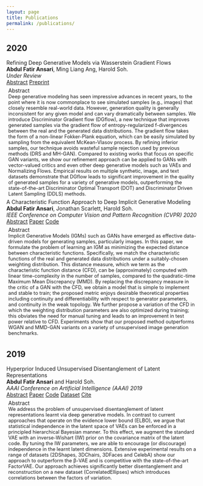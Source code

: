 ```yaml
---
layout: page
title: Publications
permalink: /publications/
---
```



<div class="container">
   <h2>2020</h2>
   <div class="row">
      <div class="col-md-12">
         <span class="text-info">Refining Deep Generative Models via Wasserstein Gradient Flows</span>
         <br />
         <b>Abdul Fatir Ansari</b>, Ming Liang Ang, Harold Soh.
         <br />
         <i>Under Review</i>
         <br />
         <a class="btn btn-outline-success btn-sm" data-toggle="collapse" href="#ansari21abstract" role="button" aria-expanded="false" aria-controls="ansari21abstract">Abstract</a>
         <a href="https://arxiv.org/abs/2012.00780" role="button" class="btn btn-outline-success btn-sm">Preprint</a>
         <!-- <a href="#" role="button" class="btn btn-outline-success btn-sm">Code</a> -->
         <div class="collapse" id="ansari21abstract" style="padding: 5px;">
            <div class="card border-success mb-3">
               <div class="card-header">Abstract</div>
               <div class="card-body">
                  <div class="card-text text-justify font-italic" style="font-size:0.8rem;">
                  Deep generative modeling has seen impressive advances in recent years, to the point where it is now commonplace to see simulated samples (e.g., images) that closely resemble real-world data. However, generation quality is generally inconsistent for any given model and can vary dramatically between samples. We introduce Discriminator Gradient flow (DGflow), a new technique that improves generated samples via the gradient flow of entropy-regularized f-divergences between the real and the generated data distributions. The gradient flow takes the form of a non-linear Fokker-Plank equation, which can be easily simulated by sampling from the equivalent McKean-Vlasov process. By refining inferior samples, our technique avoids wasteful sample rejection used by previous methods (DRS and MH-GAN). Compared to existing works that focus on specific GAN variants, we show our refinement approach can be applied to GANs with vector-valued critics and even other deep generative models such as VAEs and Normalizing Flows. Empirical results on multiple synthetic, image, and text datasets demonstrate that DGflow leads to significant improvement in the quality of generated samples for a variety of generative models, outperforming the state-of-the-art Discriminator Optimal Transport (DOT) and Discriminator Driven Latent Sampling (DDLS) methods.
                  </div>
               </div>
            </div>
         </div>
      </div>
   </div>

   <div class="row">
      <div class="col-md-12">
         <span class="text-info">A Characteristic Function Approach to Deep Implicit Generative Modeling</span>
         <br />
         <b>Abdul Fatir Ansari</b>, Jonathan Scarlett, Harold Soh.
         <br />
         <i>IEEE Conference on Computer Vision and Pattern Recognition (CVPR) 2020</i>
         <br />
         <a class="btn btn-outline-success btn-sm" data-toggle="collapse" href="#cvpr20abstract" role="button" aria-expanded="false" aria-controls="cvpr20abstract">Abstract</a>
         <a href="https://arxiv.org/abs/1909.07425" role="button" class="btn btn-outline-success btn-sm">Paper</a>
         <a href="https://github.com/crslab/OCFGAN" role="button" class="btn btn-outline-success btn-sm">Code</a>
         <div class="collapse" id="cvpr20abstract" style="padding: 5px;">
            <div class="card border-success mb-3">
               <div class="card-header">Abstract</div>
               <div class="card-body">
                  <div class="card-text text-justify font-italic" style="font-size:0.8rem;">
                  Implicit Generative Models (IGMs) such as GANs have emerged as effective data-driven models for generating samples, particularly images. In this paper, we formulate the problem of learning an IGM as minimizing the expected distance between characteristic functions. Specifically, we match the characteristic functions of the real and generated data distributions under a suitably-chosen weighting distribution. This distance measure, which we term as the characteristic function distance (CFD), can be (approximately) computed with linear time-complexity in the number of samples, compared to the quadratic-time Maximum Mean Discrepancy (MMD). By replacing the discrepancy measure in the critic of a GAN with the CFD, we obtain a model that is simple to implement and stable to train; the proposed metric enjoys desirable theoretical properties including continuity and differentiability with respect to generator parameters, and continuity in the weak topology. We further propose a variation of the CFD in which the weighting distribution parameters are also optimized during training; this obviates the need for manual tuning and leads to an improvement in test power relative to CFD. Experiments show that our proposed method outperforms WGAN and MMD-GAN variants on a variety of unsupervised image generation benchmarks.
                  </div>
               </div>
            </div>
         </div>
      </div>
   </div>
</div>

<div class="container">
   <h2>2019</h2>
   <div class="row">
      <div class="col-md-12">
         <span class="text-info">Hyperprior Induced Unsupervised Disentanglement of Latent Representations</span>
         <br />
         <b>Abdul Fatir Ansari</b> and Harold Soh.
         <br />
         <i>AAAI Conference on Artificial Intelligence (AAAI) 2019</i>
         <br />
         <a class="btn btn-outline-success btn-sm" data-toggle="collapse" href="#aaai19abstract" role="button" aria-expanded="false" aria-controls="aaai19abstract">Abstract</a>
         <a href="https://www.aaai.org/ojs/index.php/AAAI/article/view/4185" role="button" class="btn btn-outline-success btn-sm">Paper</a> <a href="https://github.com/crslab/CHyVAE" role="button" class="btn btn-outline-success btn-sm">Code</a> <a href="https://github.com/crslab/correlated-ellipses" role="button" class="btn btn-outline-success btn-sm">Dataset</a>
         <a class="btn btn-outline-success btn-sm" href="{{ site.base }}/files/bib/aaai19cite.txt" target="_blank" role="button">Cite</a>
         <div class="collapse" id="aaai19abstract" style="padding: 5px;">
            <div class="card border-success mb-3">
               <div class="card-header">Abstract</div>
               <div class="card-body">
                  <div class="card-text text-justify font-italic" style="font-size:0.8rem;">
                  We address the problem of unsupervised disentanglement of latent representations learnt via deep generative models. In contrast to current approaches that operate on the evidence lower bound (ELBO), we argue that statistical independence in the latent space of VAEs can be enforced in a principled hierarchical Bayesian manner. To this effect, we augment the standard VAE with an inverse-Wishart (IW) prior on the covariance matrix of the latent code. By tuning the IW parameters, we are able to encourage (or discourage) independence in the learnt latent dimensions. Extensive experimental results on a range of datasets (2DShapes, 3DChairs, 3DFaces and CelebA) show our approach to outperform the β-VAE and is competitive with the state-of-the-art FactorVAE. Our approach achieves significantly better disentanglement and reconstruction on a new dataset (CorrelatedEllipses) which introduces correlations between the factors of variation.
                  </div>
               </div>
            </div>
         </div>
      </div>
   </div>
</div>
